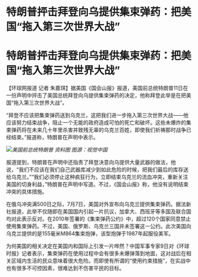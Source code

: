 # 特朗普抨击拜登向乌提供集束弹药：把美国“拖入第三次世界大战”

# 特朗普抨击拜登向乌提供集束弹药：把美国“拖入第三次世界大战”

【环球网报道 记者
朱嘉琪】据美国《国会山报》报道，美国前总统特朗普11日在一份声明中抨击了美国总统拜登向乌提供集束弹药的决定，他称拜登此举是在把美国“拖入第三次世界大战”。

“拜登不应该把集束弹药送到乌克兰，这把我们进一步拖入第三次世界大战——他应该努力结束战争，阻止一个无能的政府造成可怕的死亡和破坏。这些未爆炸的集束弹药将在未来几十年里杀害并致残无辜的乌克兰百姓，即使我们祈祷那时战争已经结束。”报道称，特朗普在声明中表示。

![](https://inews.gtimg.com/om_bt/OOjNu1m_xALD2IAa8832lODnveLjgIgY8dXE-V1WhuZhAAA/1000)_美国前总统特朗普
资料图 图源：视觉中国_

报道提到，特朗普在声明中还指责了拜登决意向乌提供大量武器的做法，他说，“我们不应该在我们自己武器库减少到如此危险的时候，把我们最后的库存送给乌克兰。”“我们必须停止这种疯狂行为，立即结束乌克兰的流血冲突，重新关注美国的切身利益，”特朗普在声明中写道。不过，《国会山报》称，他没有说明结束冲突的具体措施。

在俄乌冲突满500日之际，7月7日，美国对外宣布向乌克兰提供集束弹药。据法新社报道，此举不仅随即在美国国内引起一片抗议，加拿大、西班牙等多国及联合国均对此表示反对。在2010年签署的《集束弹药公约》中，超过120个国家同意禁止使用集束弹药。不过，美国、俄罗斯、乌克兰三国并未签署这一公约。此次美国向乌克兰提供的是155毫米M864集束炮弹，该型炮弹于1987年起服役美军。

为何美国的相关决定在美国内和国际上引发一片哗然？中国军事专家9日对《环球时报》记者表示，集束弹药在使用过程中会有很多未爆弹落到地面，这对战后在相关区域内生活的民众意味着很大危险。而即使有所谓的“使用约束措施”，在实战中也有很多不可控因素，很难达到不伤害平民的目标。

